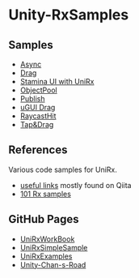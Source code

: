 # Unity-RxSamples

## Samples

* [Async](./Assets/Samples/Async/README.md)
* [Drag](./Assets/Samples/Drag/README.md)
* [Stamina UI with UniRx](./Assets/Samples/uGUI/README.md)
* [ObjectPool](./Assets/Samples/ObjectPool/README.md)
* [Publish](./Assets/Samples/Publish/README.md)
* [uGUI Drag](./Assets/Samples/uGUIDrag/README.md)
* [RaycastHit](./Assets/Samples/RaycastHit/README.md)
* [Tap&Drag](./Assets/Samples/TapAndDrag/README.md)

## References

Various code samples for UniRx.

* [useful links](https://github.com/kimsama/Unity-RxSamples/blob/master/Assets/Doc/stuff.md) mostly found on Qiita
* [101 Rx samples](http://rxwiki.wikidot.com/101samples#toc44)

GitHub Pages
------------

* [UniRxWorkBook](https://github.com/TORISOUP/UniRxWorkBook)
* [UniRxSimpleSample](https://github.com/Marimoiro/UniRxSimpleSample)
* [UniRxExamples](https://github.com/TORISOUP/UniRxExamples)
* [Unity-Chan-s-Road](https://github.com/yaegaki/Unity-Chan-s-Road)
